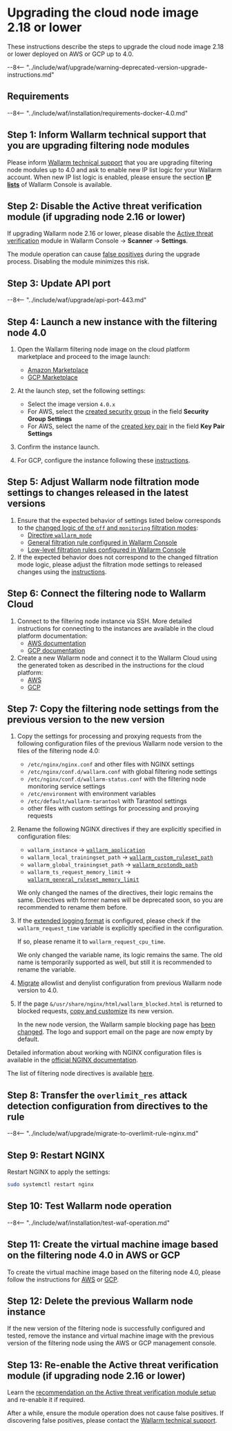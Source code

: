 [wallarm-status-instr]:             ../../admin-en/configure-statistics-service.md
[memory-instr]:                     ../../admin-en/configuration-guides/allocate-memory-for-waf-node.md
[waf-directives-instr]:             ../../admin-en/configure-parameters-en.md
[sqli-attack-desc]:                 ../../attacks-vulns-list.md#sql-injection
[xss-attack-desc]:                  ../../attacks-vulns-list.md#crosssite-scripting-xss
[img-test-attacks-in-ui]:           ../../images/admin-guides/test-attacks-quickstart.png
[nginx-process-time-limit-docs]:    ../../admin-en/configure-parameters-en.md#wallarm_process_time_limit
[nginx-process-time-limit-block-docs]:  ../../admin-en/configure-parameters-en.md#wallarm_process_time_limit_block
[overlimit-res-rule-docs]:           ../../user-guides/rules/configure-overlimit-res-detection.md
[graylist-docs]:                     ../../user-guides/ip-lists/graylist.md
[waf-mode-instr]:                   ../../admin-en/configure-wallarm-mode.md

# Upgrading the cloud node image 2.18 or lower

These instructions describe the steps to upgrade the cloud node image 2.18 or lower deployed on AWS or GCP up to 4.0.

--8<-- "../include/waf/upgrade/warning-deprecated-version-upgrade-instructions.md"

## Requirements

--8<-- "../include/waf/installation/requirements-docker-4.0.md"

## Step 1: Inform Wallarm technical support that you are upgrading filtering node modules

Please inform [Wallarm technical support](mailto:support@wallarm.com) that you are upgrading filtering node modules up to 4.0 and ask to enable new IP list logic for your Wallarm account. When new IP list logic is enabled, please ensure the section [**IP lists**](../../user-guides/ip-lists/overview.md) of Wallarm Console is available.

## Step 2: Disable the Active threat verification module (if upgrading node 2.16 or lower)

If upgrading Wallarm node 2.16 or lower, please disable the [Active threat verification](../../about-wallarm/detecting-vulnerabilities.md#active-threat-verification) module in Wallarm Console → **Scanner** → **Settings**.

The module operation can cause [false positives](../../about-wallarm/protecting-against-attacks.md#false-positives) during the upgrade process. Disabling the module minimizes this risk.

## Step 3: Update API port

--8<-- "../include/waf/upgrade/api-port-443.md"

## Step 4: Launch a new instance with the filtering node 4.0

1. Open the Wallarm filtering node image on the cloud platform marketplace and proceed to the image launch:
      * [Amazon Marketplace](https://aws.amazon.com/marketplace/pp/B073VRFXSD)
      * [GCP Marketplace](https://console.cloud.google.com/marketplace/details/wallarm-node-195710/wallarm-node)
2. At the launch step, set the following settings:

      * Select the image version `4.0.x`
      * For AWS, select the [created security group](../../admin-en/installation-ami-en.md#3-create-a-security-group) in the field **Security Group Settings**
      * For AWS, select the name of the [created key pair](../../admin-en/installation-ami-en.md#2-create-a-pair-of-ssh-keys) in the field **Key Pair Settings**
3. Confirm the instance launch.
4. For GCP, configure the instance following these [instructions](../../admin-en/installation-gcp-en.md#3-configure-the-filtering-node-instance).

## Step 5: Adjust Wallarm node filtration mode settings to changes released in the latest versions

1. Ensure that the expected behavior of settings listed below corresponds to the [changed logic of the `off` and `monitoring` filtration modes](what-is-new.md#filtration-modes):
      * [Directive `wallarm_mode`](../../admin-en/configure-parameters-en.md#wallarm_mode)
      * [General filtration rule configured in Wallarm Console](../../user-guides/settings/general.md)
      * [Low-level filtration rules configured in Wallarm Console](../../user-guides/rules/wallarm-mode-rule.md)
2. If the expected behavior does not correspond to the changed filtration mode logic, please adjust the filtration mode settings to released changes using the [instructions](../../admin-en/configure-wallarm-mode.md).

## Step 6: Connect the filtering node to Wallarm Cloud

1. Connect to the filtering node instance via SSH. More detailed instructions for connecting to the instances are available in the cloud platform documentation:
      * [AWS documentation](https://docs.aws.amazon.com/AWSEC2/latest/UserGuide/AccessingInstances.html)
      * [GCP documentation](https://cloud.google.com/compute/docs/instances/connecting-to-instance)
2. Create a new Wallarm node and connect it to the Wallarm Cloud using the generated token as described in the instructions for the cloud platform:
      * [AWS](../../admin-en/installation-ami-en.md#6-connect-the-filtering-node-to-the-wallarm-cloud)
      * [GCP](../../admin-en/installation-gcp-en.md#5-connect-the-filtering-node-to-the-wallarm-cloud)

## Step 7: Copy the filtering node settings from the previous version to the new version

1. Copy the settings for processing and proxying requests from the following configuration files of the previous Wallarm node version to the files of the filtering node 4.0:
      * `/etc/nginx/nginx.conf` and other files with NGINX settings
      * `/etc/nginx/conf.d/wallarm.conf` with global filtering node settings
      * `/etc/nginx/conf.d/wallarm-status.conf` with the filtering node monitoring service settings
      * `/etc/environment` with environment variables
      * `/etc/default/wallarm-tarantool` with Tarantool settings
      * other files with custom settings for processing and proxying requests
1. Rename the following NGINX directives if they are explicitly specified in configuration files:

    * `wallarm_instance` → [`wallarm_application`](../../admin-en/configure-parameters-en.md#wallarm_application)
    * `wallarm_local_trainingset_path` → [`wallarm_custom_ruleset_path`](../../admin-en/configure-parameters-en.md#wallarm_custom_ruleset_path)
    * `wallarm_global_trainingset_path` → [`wallarm_protondb_path`](../../admin-en/configure-parameters-en.md#wallarm_protondb_path)
    * `wallarm_ts_request_memory_limit` → [`wallarm_general_ruleset_memory_limit`](../../admin-en/configure-parameters-en.md#wallarm_general_ruleset_memory_limit)

    We only changed the names of the directives, their logic remains the same. Directives with former names will be deprecated soon, so you are recommended to rename them before.
1. If the [extended logging format](../../admin-en/configure-logging.md#filter-node-variables) is configured, please check if the `wallarm_request_time` variable is explicitly specified in the configuration.

      If so, please rename it to `wallarm_request_cpu_time`.

      We only changed the variable name, its logic remains the same. The old name is temporarily supported as well, but still it is recommended to rename the variable.
1. [Migrate](../migrate-ip-lists-to-node-3.md) allowlist and denylist configuration from previous Wallarm node version to 4.0.
1. If the page `&/usr/share/nginx/html/wallarm_blocked.html` is returned to blocked requests, [copy and customize](../../admin-en/configuration-guides/configure-block-page-and-code.md#customizing-sample-blocking-page) its new version.

      In the new node version, the Wallarm sample blocking page has [been changed](what-is-new.md#new-blocking-page). The logo and support email on the page are now empty by default.

Detailed information about working with NGINX configuration files is available in the [official NGINX documentation](https://nginx.org/docs/beginners_guide.html).

The list of filtering node directives is available [here](../../admin-en/configure-parameters-en.md).

## Step 8: Transfer the `overlimit_res` attack detection configuration from directives to the rule

--8<-- "../include/waf/upgrade/migrate-to-overlimit-rule-nginx.md"

## Step 9: Restart NGINX

Restart NGINX to apply the settings:

```bash
sudo systemctl restart nginx
```

## Step 10: Test Wallarm node operation

--8<-- "../include/waf/installation/test-waf-operation.md"

## Step 11: Create the virtual machine image based on the filtering node 4.0 in AWS or GCP

To create the virtual machine image based on the filtering node 4.0, please follow the instructions for [AWS](../../admin-en/installation-guides/amazon-cloud/create-image.md) or [GCP](../../admin-en/installation-guides/google-cloud/create-image.md).

## Step 12: Delete the previous Wallarm node instance

If the new version of the filtering node is successfully configured and tested, remove the instance and virtual machine image with the previous version of the filtering node using the AWS or GCP management console.

## Step 13: Re-enable the Active threat verification module (if upgrading node 2.16 or lower)

Learn the [recommendation on the Active threat verification module setup](../../admin-en/attack-rechecker-best-practices.md) and re-enable it if required.

After a while, ensure the module operation does not cause false positives. If discovering false positives, please contact the [Wallarm technical support](mailto:support@wallarm.com).
